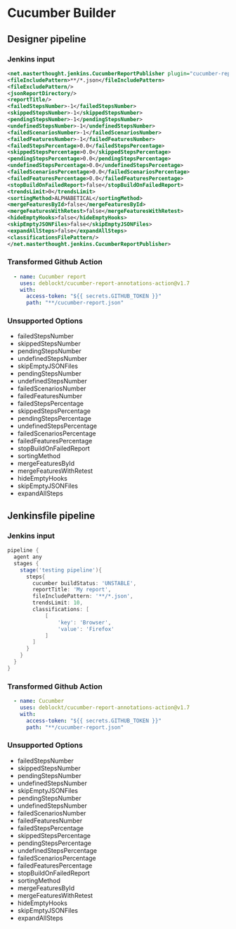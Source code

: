 # Cucumber Builder

## Designer pipeline

### Jenkins input

```xml
<net.masterthought.jenkins.CucumberReportPublisher plugin="cucumber-reports@5.5.0">
<fileIncludePattern>**/*.json</fileIncludePattern>
<fileExcludePattern/>
<jsonReportDirectory/>
<reportTitle/>
<failedStepsNumber>-1</failedStepsNumber>
<skippedStepsNumber>-1</skippedStepsNumber>
<pendingStepsNumber>-1</pendingStepsNumber>
<undefinedStepsNumber>-1</undefinedStepsNumber>
<failedScenariosNumber>-1</failedScenariosNumber>
<failedFeaturesNumber>-1</failedFeaturesNumber>
<failedStepsPercentage>0.0</failedStepsPercentage>
<skippedStepsPercentage>0.0</skippedStepsPercentage>
<pendingStepsPercentage>0.0</pendingStepsPercentage>
<undefinedStepsPercentage>0.0</undefinedStepsPercentage>
<failedScenariosPercentage>0.0</failedScenariosPercentage>
<failedFeaturesPercentage>0.0</failedFeaturesPercentage>
<stopBuildOnFailedReport>false</stopBuildOnFailedReport>
<trendsLimit>0</trendsLimit>
<sortingMethod>ALPHABETICAL</sortingMethod>
<mergeFeaturesById>false</mergeFeaturesById>
<mergeFeaturesWithRetest>false</mergeFeaturesWithRetest>
<hideEmptyHooks>false</hideEmptyHooks>
<skipEmptyJSONFiles>false</skipEmptyJSONFiles>
<expandAllSteps>false</expandAllSteps>
<classificationsFilePattern/>
</net.masterthought.jenkins.CucumberReportPublisher>
```

### Transformed Github Action

```yaml
  - name: Cucumber report
    uses: deblockt/cucumber-report-annotations-action@v1.7
    with:
      access-token: "${{ secrets.GITHUB_TOKEN }}"
      path: "**/cucumber-report.json"
```

### Unsupported Options

- failedStepsNumber
- skippedStepsNumber
- pendingStepsNumber
- undefinedStepsNumber
- skipEmptyJSONFiles
- pendingStepsNumber
- undefinedStepsNumber
- failedScenariosNumber
- failedFeaturesNumber
- failedStepsPercentage
- skippedStepsPercentage
- pendingStepsPercentage
- undefinedStepsPercentage
- failedScenariosPercentage
- failedFeaturesPercentage
- stopBuildOnFailedReport
- sortingMethod
- mergeFeaturesById
- mergeFeaturesWithRetest
- hideEmptyHooks
- skipEmptyJSONFiles
- expandAllSteps

## Jenkinsfile pipeline

### Jenkins input

```groovy
pipeline {
  agent any
  stages {
    stage('testing pipeline'){
      steps{
        cucumber buildStatus: 'UNSTABLE',
        reportTitle: 'My report',
        fileIncludePattern: '**/*.json',
        trendsLimit: 10,
        classifications: [
            [
                'key': 'Browser',
                'value': 'Firefox'
            ]
        ]
      }
    }   
  }
}
```
### Transformed Github Action

```yaml
  - name: Cucumber
    uses: deblockt/cucumber-report-annotations-action@v1.7
    with:
      access-token: "${{ secrets.GITHUB_TOKEN }}"
      path: "**/cucumber-report.json"
```

### Unsupported Options

- failedStepsNumber
- skippedStepsNumber
- pendingStepsNumber
- undefinedStepsNumber
- skipEmptyJSONFiles
- pendingStepsNumber
- undefinedStepsNumber
- failedScenariosNumber
- failedFeaturesNumber
- failedStepsPercentage
- skippedStepsPercentage
- pendingStepsPercentage
- undefinedStepsPercentage
- failedScenariosPercentage
- failedFeaturesPercentage
- stopBuildOnFailedReport
- sortingMethod
- mergeFeaturesById
- mergeFeaturesWithRetest
- hideEmptyHooks
- skipEmptyJSONFiles
- expandAllSteps